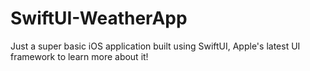 # SwiftUI-WeatherApp
Just a super basic iOS application built using SwiftUI, Apple's latest UI framework to learn more about it!
